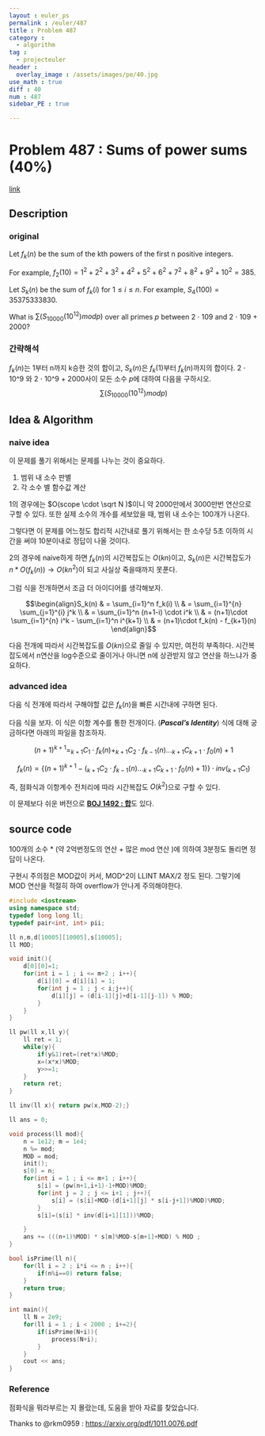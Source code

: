 ```yaml
---
layout : euler_ps
permalink : /euler/487
title : Problem 487
category :
  - algorithm
tag :
  - projecteuler
header :
  overlay_image : /assets/images/pe/40.jpg
use_math : true
diff : 40
num : 487
sidebar_PE : true

---
```


# Problem 487 : Sums of power sums (40%)

[link](https://projecteuler.net/problem={{page.num}})

## Description

### original

Let $f_k(n)$ be the sum of the kth powers of the first n positive integers.

For example, $f_2(10) = 1^2 + 2^2 + 3^2 + 4^2 + 5^2 + 6^2 + 7^2 + 8^2 + 9^2 + 10^2 = 385$.

Let $S_k(n)$ be the sum of $f_k(i)$ for $1 \le i \le n$. For example, $S_4(100) = 35375333830$.

What is $\sum (S_{10000}(10^{12}) modp)$ over all primes $p$ between 2 ⋅ 109 and 2 ⋅ 109 + 2000?

### 간략해석

$f_k(n)$는 1부터 n까지 k승한 것의 합이고, $S_k(n)$은 $f_k(1)$부터 $f_k(n)$까지의 합이다.
2 ⋅ 10^9 와 2 ⋅ 10^9 + 2000사이 모든 소수 $p$에 대하여 다음을 구하시오. $$\sum (S_{10000}(10^{12}) mod p)$$

## Idea & Algorithm

### naive idea

이 문제를 풀기 위해서는 문제를 나누는 것이 중요하다.

1. 범위 내 소수 판별
2. 각 소수 별 함수값 계산

1의 경우에는 $O(scope \cdot \sqrt N )$이니 약 2000만에서 3000만번 연산으로 구할 수 있다.
또한 실제 소수의 개수를 세보았을 때, 범위 내 소수는 100개가 나온다.

그렇다면 이 문제를 어느정도 합리적 시간내로 풀기 위해서는 한 소수당 5초 이하의 시간을 써야 10분이내로 정답이 나올 것이다.

2의 경우에 naive하게 하면 $f_k(n)$의 시간복잡도는 $O(kn)$이고, $S_k(n)$은 시간복잡도가 $n * O(f_k(n)) \to  O(kn^2)$이 되고 사실상 죽을때까지 못푼다.

그럼 식을 전개하면서 조금 더 아이디어를 생각해보자.

$$\begin{align}S_k(n) & = \sum_{i=1}^n f_k(i) \\ & = \sum_{i=1}^{n} \sum_{j=1}^{i} j^k \\ & = \sum_{i=1}^n (n+1-i) \cdot i^k \\ & = (n+1)\cdot \sum_{i=1}^{n} i^k - \sum_{i=1}^n i^{k+1}  \\ & = (n+1)\cdot f_k(n) - f_{k+1}(n) \end{align}$$

다음 전개에 따라서 시간복잡도를 $O(kn)$으로 줄일 수 있지만, 여전히 부족하다. 시간복잡도에서 n연산을 log수준으로 줄이거나 아니면 n에 상관받지 않고 연산을 하느냐가 중요하다.

### advanced idea

다음 식 전개에 따라서 구해야할 값은 $f_k(n)$을 빠른 시간내에 구하면 된다.

다음 식을 보자. 이 식은 이항 계수를 통한 전개이다. (***Pascal’s Identity***) 식에 대해 궁금하다면 아래의 파일을 참조하자.

$$(n+1)^{k+1} = _{k+1}C_{1}\cdot f_k(n) + _{k+1}C_{2}\cdot f_{k-1}(n) ... _{k+1}C_{k+1}\cdot f_0(n) + 1$$

$$f_k(n) = \left\{ (n+1)^{k+1} - (_{k+1}C_{2}\cdot f_{k-1}(n) ... _{k+1}C_{k+1}\cdot f_0(n) + 1)\right\}\cdot inv(_{k+1}C_{1})$$

즉, 점화식과 이항계수 전처리에 따라 시간복잡도 $O(k^2)$으로 구할 수 있다.

이 문제보다 쉬운 버전으로 [**BOJ 1492 : 합**](https://www.acmicpc.net/problem/1492)도 있다.

## source code

100개의 소수 * (약 2억번정도의 연산 + 많은 mod 연산 )에 의하여 3분정도 돌리면 정답이 나온다.

구현시 주의점은 MOD값이 커서, MOD^2이 LLINT MAX/2 정도 된다. 그렇기에 MOD 연산을 적절히 하여 overflow가 안나게 주의해야한다.

```cpp
#include <iostream>
using namespace std;
typedef long long ll;
typedef pair<int, int> pii;

ll n,m,d[10005][10005],s[10005];
ll MOD;

void init(){
    d[0][0]=1;
    for(int i = 1 ; i <= m+2 ; i++){
        d[i][0] = d[i][i] = 1;
        for(int j = 1 ; j < i;j++){
            d[i][j] = (d[i-1][j]+d[i-1][j-1]) % MOD;
        }
    }
}

ll pw(ll x,ll y){
    ll ret = 1;
    while(y){
        if(y&1)ret=(ret*x)%MOD;
        x=(x*x)%MOD;
        y>>=1;
    }
    return ret;
}

ll inv(ll x){ return pw(x,MOD-2);}

ll ans = 0;

void process(ll mod){
    n = 1e12; m = 1e4;
    n %= mod;
    MOD = mod;
    init();
    s[0] = n;
    for(int i = 1 ; i <= m+1 ; i++){
        s[i] = (pw(n+1,i+1)-1+MOD)%MOD;
        for(int j = 2 ; j <= i+1 ; j++){
            s[i] = (s[i]+MOD-(d[i+1][j] * s[i-j+1])%MOD)%MOD;
        }
        s[i]=(s[i] * inv(d[i+1][1]))%MOD;

    }
    ans += (((n+1)%MOD) * s[m]%MOD-s[m+1]+MOD) % MOD ;
}

bool isPrime(ll n){
    for(ll i = 2 ; i*i <= n ; i++){
        if(n%i==0) return false;
    }
    return true;
}

int main(){
    ll N = 2e9;
    for(ll i = 1 ; i < 2000 ; i+=2){
        if(isPrime(N+i)){
            process(N+i);
        }
    }
    cout << ans;
}
```

### Reference

점화식을 뭐라부르는 지 몰랐는데, 도움을 받아 자료를 찾았습니다.

Thanks to @rkm0959 : https://arxiv.org/pdf/1011.0076.pdf
